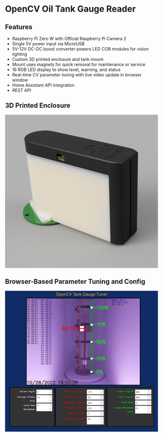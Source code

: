 # OpenCV Oil Tank Gauge Reader

## Features
- Raspberry Pi Zero W with Official Raspberry Pi Camera 2
- Single 5V power input via MicroUSB
- 5V-12V DC-DC boost converter powers LED COB modules for vision lighting
- Custom 3D printed enclosure and tank mount
- Mount uses magnets for quick removal for maintenance or service
- 16 RGB LED display to show level, warning, and status
- Real-time CV parameter tuning with live video update in browser window
- Home Assistant API integration
- REST API

## 3D Printed Enclosure
![Enclosure](mechanical/enclosure.png)

## Browser-Based Parameter Tuning and Config
![OpenCV Gauge Reader Tuner](doc/tuner.png)


